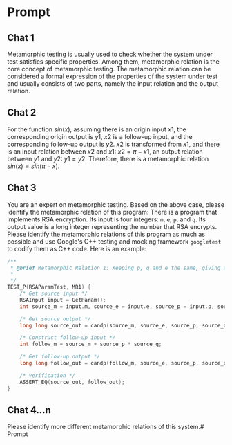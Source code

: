 # Prompt

## Chat 1

Metamorphic testing is usually used to check whether the system under test satisfies specific properties. Among them, metamorphic relation is the core concept of metamorphic testing. The metamorphic relation can be considered a formal expression of the properties of the system under test and usually consists of two parts, namely the input relation and the output relation.

## Chat 2

For the function $sin(x)$, assuming there is an origin input $x1$, the corresponding origin output is $y1$, $x2$ is a follow-up input, and the corresponding follow-up output is $y2$. $x2$ is transformed from $x1$, and there is an input relation between $x2$ and $x1$: $x2=\pi-x1$, an output relation between $y1$ and $y2$: $y1=y2$. Therefore, there is a metamorphic relation $sin(x)=sin(\pi-x)$.

## Chat 3

You are an expert on metamorphic testing. Based on the above case, please identify the metamorphic relation of this program: There is a program that implements RSA encryption. Its input is four integers: `m`, `e`, `p`, and `q`. Its output value is a long integer representing the number that RSA encrypts. Please identify the metamorphic relations of this program as much as possible and use Google's C++ testing and mocking framework `googletest` to codify them as C++ code. Here is an example:

```cpp
/**
 * @brief Metamorphic Relation 1: Keeping p, q and e the same, giving a new plaintext which is equals to m + p*q, the ciphertext is the same.
 *
 */
TEST_P(RSAParamTest, MR1) {
    /* Get source input */
    RSAInput input = GetParam();
    int source_m = input.m, source_e = input.e, source_p = input.p, source_q = input.q;

    /* Get source output */
    long long source_out = candp(source_m, source_e, source_p, source_q);

    /* Construct follow-up input */
    int follow_m = source_m + source_p * source_q;

    /* Get follow-up output */
    long long follow_out = candp(follow_m, source_e, source_p, source_q);

    /* Verification */
    ASSERT_EQ(source_out, follow_out);
}
```

## Chat 4...n

Please identify more different metamorphic relations of this system.# Prompt